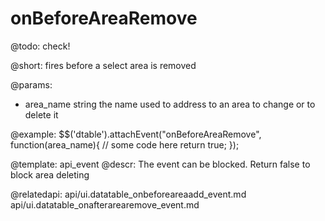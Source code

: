 onBeforeAreaRemove
=============

@todo:
	check!

@short:
	fires before a select area is removed

@params:

- area_name			string			the name used to address to an area to change or to delete it

@example:
$$('dtable').attachEvent("onBeforeAreaRemove", function(area_name){
   // some code here
   return true;
});

@template:	api_event
@descr:
The event can be blocked. Return false to block area deleting

@relatedapi:
api/ui.datatable_onbeforeareaadd_event.md
api/ui.datatable_onafterarearemove_event.md

